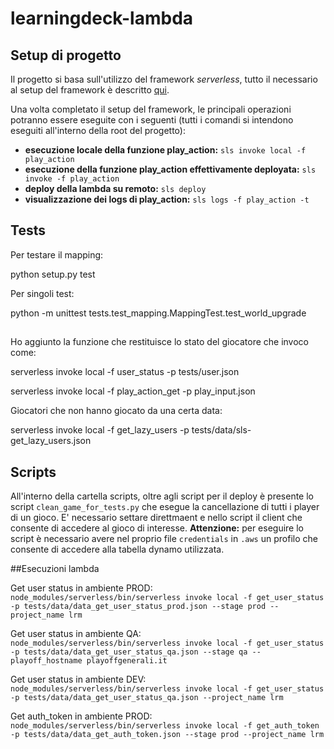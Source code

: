 # learningdeck-lambda
## Setup di progetto
Il progetto si basa sull'utilizzo del framework *serverless*, tutto il necessario al setup del framework è descritto [qui](https://serverless.com/framework/docs/getting-started/).

Una volta completato il setup del framework, le principali operazioni potranno essere eseguite con i seguenti (tutti i comandi si intendono eseguiti all'interno della root del progetto):
+ **esecuzione locale della funzione play_action:** `sls invoke local -f play_action`
+ **esecuzione della funzione play_action effettivamente deployata:** `sls invoke -f play_action`
+ **deploy della lambda su remoto:** `sls deploy`
+ **visualizzazione dei logs di play_action:** `sls logs -f play_action -t`

## Tests



Per testare il mapping:

  python setup.py test

Per singoli test:

   python -m unittest tests.test_mapping.MappingTest.test_world_upgrade

##

Ho aggiunto la funzione che restituisce lo stato del giocatore che invoco come:

  serverless invoke local -f user_status -p tests/user.json

  serverless invoke local -f play_action_get -p play_input.json

Giocatori che non hanno giocato da una certa data:

serverless invoke local -f get_lazy_users -p tests/data/sls-get_lazy_users.json


## Scripts
All'interno della cartella scripts, oltre agli script per il deploy è presente lo script `clean_game_for_tests.py` che esegue la cancellazione 
di tutti i player di un gioco. E' necessario settare direttmaent e nello script il client che consente di accedere al gioco di interesse.
**Attenzione:** per eseguire lo script è necessario avere nel proprio file `credentials` in `.aws` un profilo che 
consente di accedere alla tabella dynamo utilizzata.

##Esecuzioni lambda

Get user status in ambiente PROD:  
        `node_modules/serverless/bin/serverless invoke local -f get_user_status -p tests/data/data_get_user_status_prod.json --stage prod --project_name lrm`

Get user status in ambiente QA:  
        `node_modules/serverless/bin/serverless invoke local -f get_user_status -p tests/data/data_get_user_status_qa.json --stage qa --playoff_hostname playoffgenerali.it`
    
Get user status in ambiente DEV:  
        `node_modules/serverless/bin/serverless invoke local -f get_user_status -p tests/data/data_get_user_status_qa.json --project_name lrm`  

Get auth_token in ambiente PROD:  
        `node_modules/serverless/bin/serverless invoke local -f get_auth_token -p tests/data/data_get_auth_token.json --stage prod --project_name lrm`

